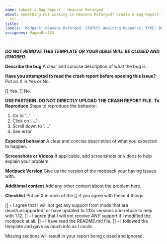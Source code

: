 ```yaml
---
name: Submit a Bug Report - Heavens Reforged
about: Something not working in Heavens Reforged? Create a Bug Report to help us fix
  it!
title: ''
labels: 'Modpack: Heavens Reforged, STATUS: Awaiting Response, TYPE: Bug Report'
assignees: MagmaBro123

---
```


***DO NOT REMOVE THIS TEMPLATE OR YOUR ISSUE WILL BE CLOSED AND IGNORED.***

**Describe the bug**
A clear and concise description of what the bug is.

**Have you attempted to read the crash report before opening this issue?**
Put an X in Yes or No.

[] Yes.
[] No.

**USE PASTEBIN. DO NOT DIRECTLY UPLOAD THE CRASH REPORT FILE.**
**To Reproduce**
Steps to reproduce the behavior:
1. Go to '...'
2. Click on '....'
3. Scroll down to '....'
4. See error

**Expected behavior**
A clear and concise description of what you expected to happen.

**Screenshots or Videos**
If applicable, add screenshots or videos to help explain your problem.

**Modpack Version**
Give us the version of the modpack your having issues with.

**Additional context**
Add any other context about the problem here.

**Checklist**
Put an X in each of the [] if you agree with these 4 things.

[] - I agree that I will not get any support from mods that are dead/unsupported, or have updated to 1.13x versions and refuse to help with 1.12.
[] - I agree that I will not receive *ANY* support if I modified the modpack at all.
[] - I have read the README.md file.
[] - I followed the template and gave as much info as I could.

Missing sections will result in your report being closed and ignored.

